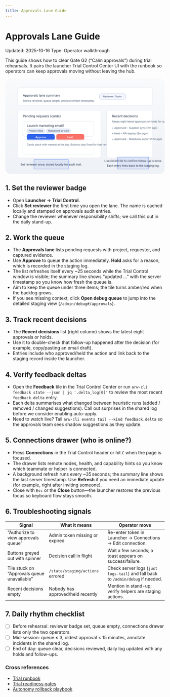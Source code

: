 ```yaml
---
title: Approvals Lane Guide
---
```


# Approvals Lane Guide

Updated: 2025-10-16
Type: Operator walkthrough

This guide shows how to clear Gate G2 (“Calm approvals”) during trial rehearsals. It pairs the launcher Trial Control Center UI with the runbook so operators can keep approvals moving without leaving the hub.

![Approvals lane layout](../../images/approvals_lane.svg)

## 1. Set the reviewer badge

- Open **Launcher → Trial Control**.
- Click **Set reviewer** the first time you open the lane. The name is cached locally and stamped on approvals audit entries.
- Change the reviewer whenever responsibility shifts; we call this out in the daily stand-up.

## 2. Work the queue

- The **Approvals lane** lists pending requests with project, requester, and captured evidence.
- Use **Approve** to queue the action immediately. **Hold** asks for a reason, which is recorded in the staging log.
- The list refreshes itself every ~25 seconds while the Trial Control window is visible; the summary line shows “updated …” with the server timestamp so you know how fresh the queue is.
- Aim to keep the queue under three items; the tile turns amber/red when the backlog grows.
- If you see missing context, click **Open debug queue** to jump into the detailed staging view (`/admin/debug#/approvals`).

## 3. Track recent decisions

- The **Recent decisions** list (right column) shows the latest eight approvals or holds.
- Use it to double-check that follow-up happened after the decision (for example, copy/pasting an email draft).
- Entries include who approved/held the action and link back to the staging record inside the launcher.

## 4. Verify feedback deltas

- Open the **Feedback** tile in the Trial Control Center or run `arw-cli feedback state --json | jq '.delta_log[0]'` to review the most recent `feedback.delta` entry.
- Each delta summarises what changed between heuristic runs (added / removed / changed suggestions). Call out surprises in the shared log before we consider enabling auto-apply.
- Need to watch live? Tail `arw-cli events tail --kind feedback.delta` so the approvals team sees shadow suggestions as they update.

## 5. Connections drawer (who is online?)

- Press **Connections** in the Trial Control header or hit `C` when the page is focused.
- The drawer lists remote nodes, health, and capability hints so you know which teammate or helper is connected.
- A background refresh runs every ~35 seconds; the summary line shows the last server timestamp. Use **Refresh** if you need an immediate update (for example, right after inviting someone).
- Close with `Esc` or the **Close** button—the launcher restores the previous focus so keyboard flow stays smooth.

## 6. Troubleshooting signals

| Signal | What it means | Operator move |
| --- | --- | --- |
| “Authorize to view approvals queue” | Admin token missing or expired | Re-enter token in Launcher → Connections → Edit connection. |
| Buttons greyed out with spinner | Decision call in flight | Wait a few seconds; a toast appears on success/failure. |
| Tile stuck on “Approvals queue unavailable” | `/state/staging/actions` errored | Check server logs (`just logs-tail`) and fall back to `/admin/debug` if needed. |
| Recent decisions empty | Nobody has approved/held recently | Mention in stand-up; verify helpers are staging actions. |

## 7. Daily rhythm checklist

- ☐ Before rehearsal: reviewer badge set, queue empty, connections drawer lists only the two operators.
- ☐ Mid-session: queue ≤ 3, oldest approval < 15 minutes, annotate incidents in the shared log.
- ☐ End of day: queue clear, decisions reviewed, daily log updated with any holds and follow-ups.

### Cross references

- [Trial runbook](../trial_runbook.md)
- [Trial readiness gates](../trial_readiness.md)
- [Autonomy rollback playbook](autonomy_rollback_playbook.md)
